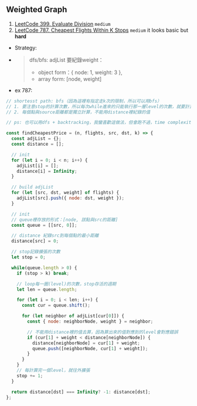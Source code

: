 ##  Weighted Graph

1. [LeetCode 399. Evaluate Division](https://leetcode.com/problems/evaluate-division/) ``medium``
2. [LeetCode 787. Cheapest Flights Within K Stops](https://leetcode.com/problems/cheapest-flights-within-k-stops/description/) ``medium`` it looks basic but **hard**
- Strategy:
- > dfs/bfs: adjList 要紀錄weight：
  > - object form：{ node: 1, weight: 3 },
  > - array form: [node, weight]
- ex 787:
```js
// shortesst path: bfs（因為這裡有指定走k次的限制，所以可以用bfs）
// 1. 要注意stop的計算次數，所以每次while進來的只能執行那一層level的次數，就要計算一次stop
// 2. 每個點與source距離都是獨立計算，不能用distance裡紀錄的值

// ps: 也可以用dfs + backtracking，我蠻喜歡這做法，但會跑不過，time complexity 超過bfs

const findCheapestPrice = (n, flights, src, dst, k) => {
  const adjList = {};
  const distance = [];

  // init
  for (let i = 0; i < n; i++) {
    adjList[i] = [];
    distance[i] = Infinity;
  }

  // build adjList
  for (let [src, dst, weight] of flights) {
    adjList[src].push({ node: dst, weight });
  }

  // init
  // queue裡存放的形式：[node, 該點與src的距離]
  const queue = [[src, 0]];

  // distance 紀錄src到每個點的最小距離
  distance[src] = 0;

  // stop記錄擴張的次數
  let stop = 0;

  while(queue.length > 0) {
    if (stop > k) break;

    // loop每一圈(level)的次數，stop存活的週期
    let len = queue.length;

    for (let i = 0; i < len; i++) {
      const cur = queue.shift();

      for (let neighbor of adjList[cur[0]]) {
        const { node: neighborNode, weight } = neighbor;

        // 不能用distance裡的值去算，因為算出來的值對應到的level會對應錯誤
        if (cur[1] + weight < distance[neighborNode]) {
          distance[neighborNode] = cur[1] + weight;
          queue.push([neighborNode, cur[1] + weight]);
        }
      }
    }
    // 每計算完一個level，就往外擴張
    stop += 1;
  }

  return distance[dst] === Infinity? -1: distance[dst];
};
```